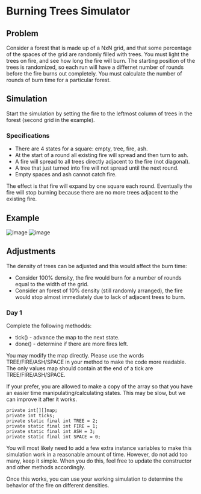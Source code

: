 # Burning Trees Simulator

## Problem

Consider a forest that is made up of a NxN grid, and that some percentage of the spaces of the grid are randomly filled with trees. You must light the trees on fire, and see how long the fire will burn. The starting position of the trees is randomized, so each run will have a differnet number of rounds before the fire burns out completely. You must calculate the number of rounds of burn time for a particular forest.

## Simulation

Start the simulation by setting the fire to the leftmost column of trees in the forest (second grid in the example).

### Specifications

- There are 4 states for a square: empty, tree, fire, ash.
- At the start of a round all existing fire will spread and then turn to ash.
- A fire will spread to all trees directly adjacent to the fire (not diagonal).
- A tree that just turned into fire will not spread until the next round.
- Empty spaces and ash cannot catch fire.

The effect is that fire will expand by one square each round. Eventually the fire will stop burning because there are no more trees adjacent to the existing fire.

## Example
![image](https://github.com/user-attachments/assets/2e50e629-5971-4f81-8fec-7fcaaed14b5e)
![image](https://github.com/user-attachments/assets/28d141d1-deaa-4744-97ad-c369b0c576d8)


## Adjustments

The density of trees can be adjusted and this would affect the burn time:

- Consider 100% density, the fire would burn for a number of rounds equal to the width of the grid.
- Consider an forest of 10% density (still randomly arranged), the fire would stop almost immediately due to lack of adjacent trees to burn.

### Day 1

Complete the following methodds:

- tick() - advance the map to the next state.
- done() - determine if there are more fires left.

You may modify the map directly. Please use the words TREE/FIRE/ASH/SPACE in your method to make the code more readable. The only values map should contain at the end of a tick are TREE/FIRE/ASH/SPACE.

If your prefer, you are allowed to make a copy of the array so that you have an easier time manipulating/calculating states. This may be slow, but we can improve it after it works.

```
private int[][]map;
private int ticks;
private static final int TREE = 2;
private static final int FIRE = 1;
private static final int ASH = 3;
private static final int SPACE = 0;
```

You will most likely need to add a few extra instance variables to make this simulation work in a reasonable amount of time. However, do not add too many, keep it simple. When you do this, feel free to update the constructor and other methods accordingly.

Once this works, you can use your working simulation to determine the behavior of the fire on different densities.
